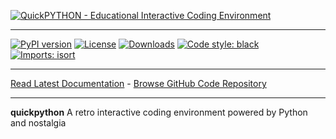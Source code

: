 [![QuickPYTHON - Educational Interactive Coding Environment](https://raw.githubusercontent.com/timothycrosley/quickpython/master/art/logo_large.png)](https://timothycrosley.github.io/quickpython/)
_________________

[![PyPI version](https://badge.fury.io/py/quickpython.svg)](http://badge.fury.io/py/quickpython)
[![License](https://img.shields.io/github/license/mashape/apistatus.svg)](https://pypi.python.org/pypi/quickpython/)
[![Downloads](https://pepy.tech/badge/quickpython)](https://pepy.tech/project/quickpython)
[![Code style: black](https://img.shields.io/badge/code%20style-black-000000.svg)](https://github.com/psf/black)
[![Imports: isort](https://img.shields.io/badge/%20imports-isort-%231674b1?style=flat&labelColor=ef8336)](https://timothycrosley.github.io/isort/)
_________________

[Read Latest Documentation](https://timothycrosley.github.io/quickpython/) - [Browse GitHub Code Repository](https://github.com/timothycrosley/quickpython/)
_________________

**quickpython** A retro interactive coding environment powered by Python and nostalgia 
